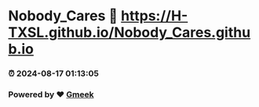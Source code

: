 # Nobody_Cares :link: https://H-TXSL.github.io/Nobody_Cares.github.io 
### :alarm_clock: 2024-08-17 01:13:05 
### Powered by :heart: [Gmeek](https://github.com/Meekdai/Gmeek)
